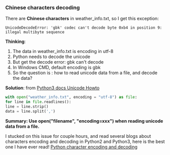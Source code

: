 ### Chinese characters decoding

There are **Chinese characters** in weather_info.txt, so I get this exception:

    UnicodeDecodeError: 'gbk' codec can't decode byte 0xb4 in position 9: illegal multibyte sequence

**Thinking**:

1. The data in weather_info.txt is encoding in utf-8
2. Python needs to decode the unicode
3. But get the decode error: gbk can't decode
4. In Windows CMD, default encoding is gbk
5. So the question is : how to read unicode data from a file, and decode the data?

**Solution**: from [Python3 docs Unicode Howto](https://docs.python.org/3/howto/unicode.html)
```python
with open("weather_info.txt", encoding = "utf-8") as file:
for line in file.readlines():
line = line.strip()
data = line.split(',')
```
**Summary: Use open("filename", "encoding=xxx") when reading unicode data from a file.**

I stucked on this issue for couple hours, and read several blogs about characters encoding and decoding in Python2 and Python3, here is the best one I have ever read!
[Python character encoding and decoding](http://ajucs.com/2015/11/10/Python-character-encoding-explained.html)